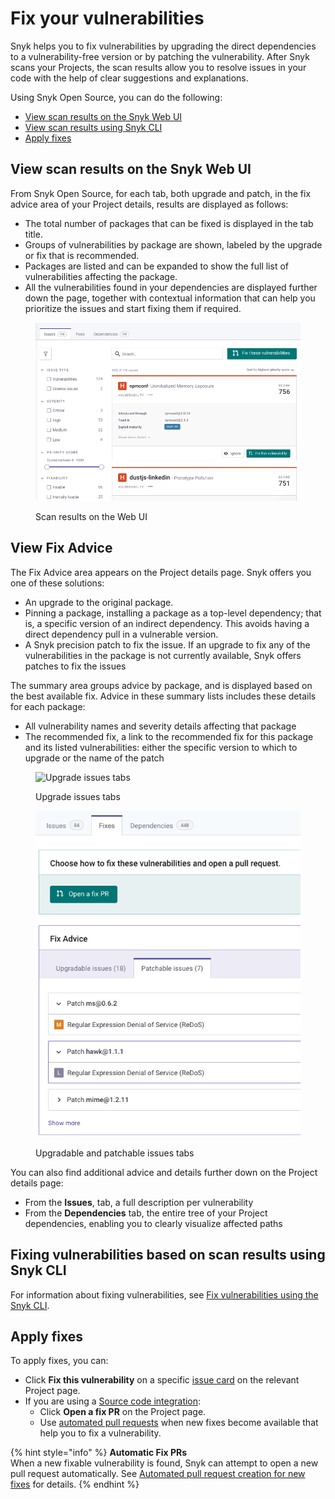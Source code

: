 # Fix your vulnerabilities

Snyk helps you to fix vulnerabilities by upgrading the direct dependencies to a vulnerability-free version or by patching the vulnerability. After Snyk scans your Projects, the scan results allow you to resolve issues in your code with the help of clear suggestions and explanations.

Using Snyk Open Source, you can do the following:

* [View scan results on the Snyk Web UI](fix-your-vulnerabilities.md#view-scan-results-on-the-snyk-web-ui)
* [View scan results using Snyk CLI](fix-your-vulnerabilities.md#fixing-vulnerabilities-based-on-scan-results-using-snyk-cli)
* [Apply fixes](fix-your-vulnerabilities.md#apply-fixes)

## View scan results on the Snyk Web UI

From Snyk Open Source, for each tab, both upgrade and patch, in the fix advice area of your Project details, results are displayed as follows:

* The total number of packages that can be fixed is displayed in the tab title.
* Groups of vulnerabilities by package are shown, labeled by the upgrade or fix that is recommended.
* Packages are listed and can be expanded to show the full list of vulnerabilities affecting the package.
* All the vulnerabilities found in your dependencies are displayed further down the page, together with contextual information that can help you prioritize the issues and start fixing them if required.

<figure><img src="../../../.gitbook/assets/Screenshot 2023-03-15 at 12.14.06.png" alt="Scan results on the Web UI"><figcaption><p>Scan results on the Web UI</p></figcaption></figure>

## View Fix Advice

The Fix Advice area appears on the Project details page. Snyk offers you one of these solutions:

* An upgrade to the original package.
* Pinning a package, installing a package as a top-level dependency; that is, a specific version of an indirect dependency. This avoids having a direct dependency pull in a vulnerable version.
* A Snyk precision patch to fix the issue. If an upgrade to fix any of the vulnerabilities in the package is not currently available, Snyk offers patches to fix the issues

The summary area groups advice by package, and is displayed based on the best available fix. Advice in these summary lists includes these details for each package:

* All vulnerability names and severity details affecting that package
* The recommended fix, a link to the recommended fix for this package and its listed vulnerabilities: either the specific version to which to upgrade or the name of the patch

<figure><img src="../../../.gitbook/assets/Screenshot 2021-10-12 at 14.08.13.png" alt="Upgrade issues tabs"><figcaption><p>Upgrade issues tabs</p></figcaption></figure>

<figure><img src="../../../.gitbook/assets/Screenshot 2021-10-12 at 14.10.00 (1).png" alt="Upgradable and patchable issues tabs"><figcaption><p>Upgradable and patchable issues tabs</p></figcaption></figure>

You can also find additional advice and details further down on the Project details page:

* From the **Issues**, tab, a full description per vulnerability
* From the **Dependencies** tab, the entire tree of your Project dependencies, enabling you to clearly visualize affected paths

## Fixing vulnerabilities based on scan results using Snyk CLI

For information about fixing vulnerabilities, see [Fix vulnerabilities using the Snyk CLI](../../../snyk-cli/scan-and-maintain-projects-using-the-cli/fix-vulnerabilities-using-the-snyk-cli.md).

## Apply fixes

To apply fixes, you can:

* Click **Fix this vulnerability** on a specific [issue card](../../../snyk-admin/snyk-projects/issue-card-information.md) on the relevant Project page.
* If you are using a [Source code integration](../../../integrate-with-snyk/git-repositories-scms-integrations-with-snyk/):
  * Click **Open a fix PR** on the Project page.
  * Use [automated pull requests](../open-source-basics/fix-pull-requests-for-new-vulnerabilities.md) when new fixes become available that help you to fix a vulnerability.

{% hint style="info" %}
**Automatic Fix PRs**\
When a new fixable vulnerability is found, Snyk can attempt to open a new pull request automatically. See [Automated pull request creation for new fixes](../open-source-basics/fix-pull-requests-for-new-vulnerabilities.md) for details.
{% endhint %}

